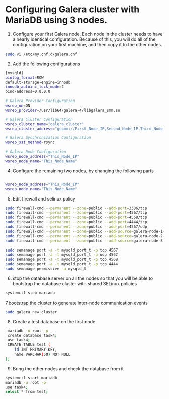 # Configuring Galera cluster with MariaDB using 3 nodes.

1. Configure your first Galera node. Each node in the cluster needs to have a nearly identical configuration. Because of this, you will do all of the configuration on your first machine, and then copy it to the other nodes.

```bash
sudo vi /etc/my.cnf.d/galera.cnf
```

2. Add the following configurations

```bash
[mysqld]
binlog_format=ROW
default-storage-engine=innodb
innodb_autoinc_lock_mode=2
bind-address=0.0.0.0

# Galera Provider Configuration
wsrep_on=ON
wsrep_provider=/usr/lib64/galera-4/libgalera_smm.so

# Galera Cluster Configuration
wsrep_cluster_name="galera_cluster"
wsrep_cluster_address="gcomm://First_Node_IP,Second_Node_IP,Third_Node_IP"

# Galera Synchronization Configuration
wsrep_sst_method=rsync

# Galera Node Configuration
wsrep_node_address="This_Node_IP"
wsrep_node_name="This_Node_Name"
```

4. Configure the remaining two nodes, by changing the following parts
```bash

wsrep_node_address="This_Node_IP"
wsrep_node_name="This_Node_Name"
```
5. Edit firewall and selinux policy

```bash
sudo firewall-cmd --permanent --zone=public --add-port=3306/tcp
sudo firewall-cmd --permanent --zone=public --add-port=4567/tcp
sudo firewall-cmd --permanent --zone=public --add-port=4568/tcp
sudo firewall-cmd --permanent --zone=public --add-port=4444/tcp
sudo firewall-cmd --permanent --zone=public --add-port=4567/udp
sudo firewall-cmd --permanent --zone=public --add-source=galera-node-1-ip/32
sudo firewall-cmd --permanent --zone=public --add-source=galera-node-2-ip/32
sudo firewall-cmd --permanent --zone=public --add-source=galera-node-3-ip/32

sudo semanage port -a -t mysqld_port_t -p tcp 4567
sudo semanage port -a -t mysqld_port_t -p udp 4567
sudo semanage port -a -t mysqld_port_t -p tcp 4568
sudo semanage port -a -t mysqld_port_t -p tcp 4444
sudo semanage permissive -a mysqld_t

```
6. stop the database server on all the nodes so that you will be able to bootstrap the database cluster with shared SELinux policies
```bash
systemctl stop mariadb
```

7.bootstrap the cluster to generate inter-node communication events
```bash
sudo galera_new_cluster
```

8. Create a test database on the first node
```bash
 mariadb -u root -p 
 create database task4;
 use task4;
 CREATE TABLE test (
    id INT PRIMARY KEY,
    name VARCHAR(50) NOT NULL
);
 ```
9. Bring the other nodes and check the database from it
```bash
systemctl start mariadb
mariadb -u root -p
use task4;
select * from test;
```
